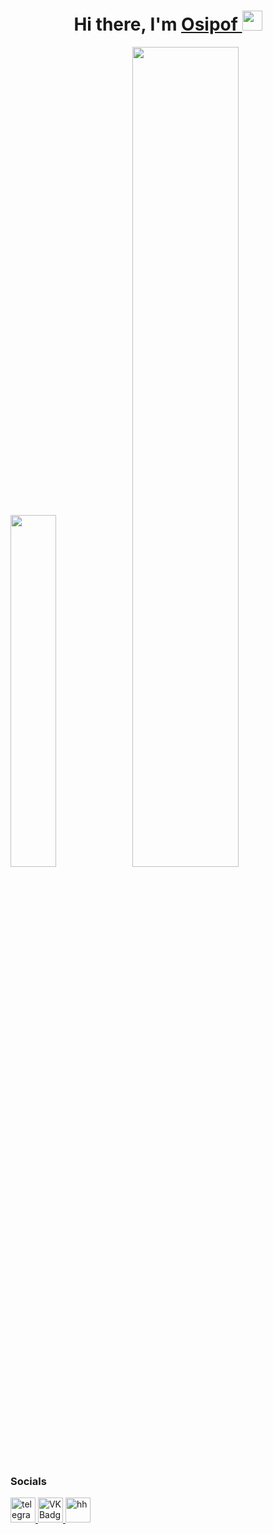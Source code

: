 <h1 align="center">Hi there, I'm <a href="https://github.com/Osipof" target="_blank">Osipof </a> 
<img src="https://github.com/blackcater/blackcater/raw/main/images/Hi.gif" height="32"/></h1>

<img  width="38%" high src="https://github-readme-stats-sigma-five.vercel.app/api/top-langs/?username=Osipof&langs_count=8&theme=material-palenight&layout=compact"> <img  width="58%" src="https://github-readme-stats-sigma-five.vercel.app/api?username=Osipof&show_icons=true&count_private=true&theme=nord">

### Socials

  <div id="badges">
    <a href="https://t.me/Osipofff" target="_blank">
      <img src="https://cdn-icons-png.flaticon.com/512/2111/2111646.png" width="40" height="40" alt="telegram group" />
    </a>
    <a href="https://vk.com/osipoffffff" target="_blank">
      <img src="https://cdn-icons-png.flaticon.com/512/145/145813.png" width="40" height="40" alt="VK Badge"/>
    </a>
    <a href="https://hh.ru/resume/9ab7d062ff0b523b220039ed1f6b5366524335" target="_blank">
      <img src="https://play-lh.googleusercontent.com/s6JiMSUktkTX0ejwpJ-DgqVb03dE00O975GGOoMmrlVL1aI8A1yOy7xh3dOSaxpuFWJH=w240-h480-rw" width="40" height="40" alt="hh" />
    </a>
  
  </div>
